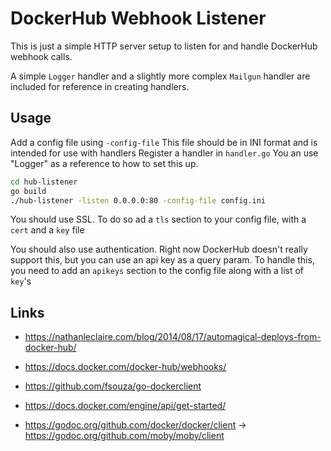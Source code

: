 DockerHub Webhook Listener
==========================

This is just a simple HTTP server setup to listen for and handle DockerHub
webhook calls.

A simple `Logger` handler and a slightly more complex `Mailgun` handler are
included for reference in creating handlers.


Usage
-----

Add a config file using `-config-file`
This file should be in INI format and is intended for use with handlers
Register a handler in `handler.go`
You an use "Logger" as a reference to how to set this up.

```bash
cd hub-listener
go build
./hub-listener -listen 0.0.0.0:80 -config-file config.ini
```

You should use SSL.
To do so ad a `tls` section to your config file, with a `cert` and a `key` file

You should also use authentication.
Right now DockerHub doesn't really support this, but you can use an api key as a
query param.
To handle this, you need to add an `apikeys` section to the config file along
with a list of `key`'s



Links
-----

* <https://nathanleclaire.com/blog/2014/08/17/automagical-deploys-from-docker-hub/>
* <https://docs.docker.com/docker-hub/webhooks/>


* <https://github.com/fsouza/go-dockerclient>
* <https://docs.docker.com/engine/api/get-started/>
* <https://godoc.org/github.com/docker/docker/client> -> <https://godoc.org/github.com/moby/moby/client>